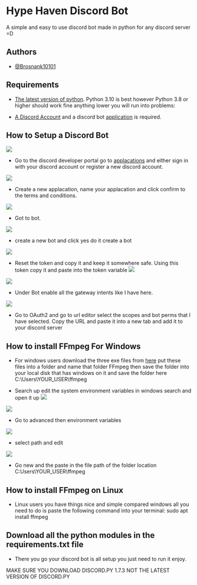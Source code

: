 
# Hype Haven Discord Bot
A simple and easy to use discord bot made in python for any discord server =D

## Authors

- [@Brosnank10101](https://github.com/Brosnank10101)


## Requirements
- [The latest version of python](https://www.python.org/downloads/). Python 3.10 is best however Python 3.8 or higher should work fine anything lower you will run into problems: 

- [A Discord Account](https://discord.com/register) and a discord bot 
  [application](https://discord.com/developers/docs/game-sdk/applications) is required.






## How to Setup a Discord Bot

![](https://i.imgur.com/evQaq2W.png)
- Go to the discord developer portal go to [applacations](https://discord.com/developers/applications) and either sign in with your discord account or register a new discord account. 

![](https://i.imgur.com/fJGJi0A.png)
- Create a new applacation, name your applacation and click confirm to the terms and conditions.

![](https://i.imgur.com/EByG0G3.png)
- Got to bot.

![](https://i.imgur.com/ih1wtnJ.png)
- create a new bot and click yes do it create a bot

![](https://i.imgur.com/PS82HSs.png)

- Reset the token and copy it and keep it somewhere safe.
  Using this token copy it and paste into the token variable
![](https://i.imgur.com/1AwhrGa.png)

![](https://i.imgur.com/glJqwY4.png)

- Under Bot enable all the gateway intents like I have here.

![](https://i.imgur.com/7AcPs3M.png)

- Go to OAuth2 and go to url editor select the scopes and bot perms that I have selected. Copy the URL and paste it into a new tab and add it to your discord server

## How to install FFmpeg For Windows

- For windows users download the three exe files from [here](https://drive.google.com/drive/folders/1Az47gObzlVSqKD9L-UT0dSJbPFPo2fju?usp=sharing) put these files into a folder and name that folder FFmpeg then save the folder into your local disk that has windows on it and save the folder here C:\Users\YOUR_USER\ffmpeg

- Search up edit the system environment variables in windows search and open it up
![](https://i.imgur.com/8CWLrsU.png)

![](https://i.imgur.com/HsCGIqb.png)
- Go to advanced then environment variables

![](https://i.imgur.com/VnQnwpf.png)

- select path and edit

![](https://i.imgur.com/5QanCPl.png)

- Go new and the paste in the file path of the folder location C:Users\YOUR_USER\ffmpeg

## How to install FFmpeg on Linux

- Linux users you have things nice and simple compared windows all you need to do is paste the following command into your terminal: sudo apt install ffmpeg

## Download all the python modules in the requirements.txt file

 - There you go your discord bot is all setup you just need to run it enjoy.

 MAKE SURE YOU DOWNLOAD DISCORD.PY 1.7.3 NOT THE LATEST VERSION OF DISCORD.PY
